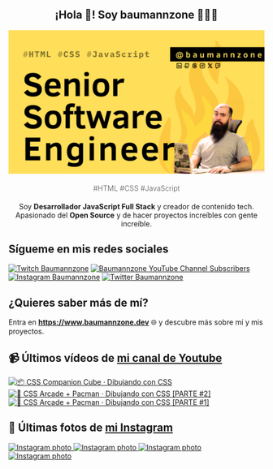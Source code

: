 <p align="center">
   <h2 align="center">¡Hola 👋! Soy baumannzone 👨🏻‍💻</h2>
   <img align="center" src="img/Senior Software Engineer.png" />
   <h4 align="center" style="font-weight: 300; color: #555;">#HTML #CSS #JavaScript</h4>
</p>

<p align="center" style="margin-bottom: 20px">Soy <strong>Desarrollador JavaScript Full Stack</strong> y creador de contenido tech.
<br/>
Apasionado del <strong>Open Source</strong> y de hacer proyectos increíbles con gente increíble.
</p>

## Sígueme en mis redes sociales

[![Twitch Baumannzone](https://img.shields.io/twitch/status/baumannzone?style=social)](https://twitch.tv/baumannzone)
[![Baumannzone YouTube Channel Subscribers](https://img.shields.io/youtube/channel/subscribers/UCTTj5ztXnGeDRPFVsBp7VMA?style=social)](https://youtube.com/rambitojs)
[![Instagram Baumannzone](https://img.shields.io/badge/Baumannzone--_.svg?label=Instagram&style=social&logo=instagram)](https://instagram.com/baumannzone)
[![Twitter Baumannzone](https://img.shields.io/twitter/follow/Baumannzone?label=Twitter&style=social)](https://twitter.com/baumannzone)

## ¿Quieres saber más de mí?

Entra en **https://www.baumannzone.dev** 🌐 y descubre más sobre mí y mis proyectos.

## 📹 Últimos vídeos de [mi canal de Youtube](https://youtube.com/rambitojs?sub_confirmation=1)


<a href='https://youtu.be/W6xwoSJahA0' target='_blank'>
  <img width='30%' src='https://img.youtube.com/vi/W6xwoSJahA0/mqdefault.jpg' alt='📦 CSS Companion Cube · Dibujando con CSS' />
</a>
<a href='https://youtu.be/9C3NXVXewH8' target='_blank'>
  <img width='30%' src='https://img.youtube.com/vi/9C3NXVXewH8/mqdefault.jpg' alt='👾 CSS Arcade + Pacman · Dibujando con CSS [PARTE #2]' />
</a>
<a href='https://youtu.be/2ahqLdgkSxA' target='_blank'>
  <img width='30%' src='https://img.youtube.com/vi/2ahqLdgkSxA/mqdefault.jpg' alt='👾 CSS Arcade + Pacman · Dibujando con CSS [PARTE #1]' />
</a>

## 📸 Últimas fotos de [mi Instagram](https://instagram.com/baumannzone)


<a href='https://instagram.com/p/C87w_5FguMf' target='_blank'>
  <img width='20%' src='https://instagram.fevn6-3.fna.fbcdn.net/v/t51.29350-15/449752170_1006173994251690_1092928249562373328_n.jpg?stp=dst-jpg_e35_s1080x1080&_nc_ht=instagram.fevn6-3.fna.fbcdn.net&_nc_cat=106&_nc_ohc=jmxoL9Qoy3gQ7kNvgG6N1-O&edm=APU89FABAAAA&ccb=7-5&ig_cache_key=MzQwMzUyOTQ0MDI2Mzg1NjkyNw%3D%3D.2-ccb7-5&oh=00_AYBRQTOYp3rYP4Q1O7R4fFKcj5H_L_fBBKbwXgdhinqSzg&oe=668B571F&_nc_sid=bc0c2c' alt='Instagram photo' />
</a>
<a href='https://instagram.com/p/C8wE37VN_Zr' target='_blank'>
  <img width='20%' src='https://instagram.fevn6-5.fna.fbcdn.net/v/t51.29350-15/449473211_1829052987584357_6898755276647824241_n.jpg?stp=dst-jpg_e35_s1080x1080&_nc_ht=instagram.fevn6-5.fna.fbcdn.net&_nc_cat=105&_nc_ohc=isQ1XJzLR_cQ7kNvgGmutEQ&edm=APU89FABAAAA&ccb=7-5&ig_cache_key=MzQwMDIzOTE1NDEyODc0NjA5MQ%3D%3D.2-ccb7-5&oh=00_AYDajG1Ee9T_imccumVfnBRH1RaC_HBvyW6ac_OfGe9Ztw&oe=668B536A&_nc_sid=bc0c2c' alt='Instagram photo' />
</a>
<a href='https://instagram.com/p/C8p5AgsvZ3-' target='_blank'>
  <img width='20%' src='https://instagram.fevn6-1.fna.fbcdn.net/v/t51.29350-15/448878192_1532143704008092_1333501677362871563_n.jpg?stp=dst-jpg_e15_fr_s1080x1080&_nc_ht=instagram.fevn6-1.fna.fbcdn.net&_nc_cat=104&_nc_ohc=A9qXH2C8VW0Q7kNvgGS_HpX&edm=APU89FABAAAA&ccb=7-5&oh=00_AYCYM4R_h8oMbg-LbW7Y4eaSp_jmJGfyCChKVzfoIfmrHg&oe=668B57CC&_nc_sid=bc0c2c' alt='Instagram photo' />
</a>
<a href='https://instagram.com/p/C8fK2B0NIRP' target='_blank'>
  <img width='20%' src='https://instagram.fevn6-1.fna.fbcdn.net/v/t51.29350-15/448748935_1151474939519266_3761329974300385567_n.jpg?stp=dst-jpg_e35_s1080x1080&_nc_ht=instagram.fevn6-1.fna.fbcdn.net&_nc_cat=110&_nc_ohc=Y8OP-ZyefNwQ7kNvgGXwh5J&edm=APU89FABAAAA&ccb=7-5&ig_cache_key=MzM5NTQ4MDMzNzMyNzA5NjkxMQ%3D%3D.2-ccb7-5&oh=00_AYCW5zaHTToR2QJoa6DOS4VmYj4TSQhTVYj2AEJgpruOtg&oe=668B55E5&_nc_sid=bc0c2c' alt='Instagram photo' />
</a>
